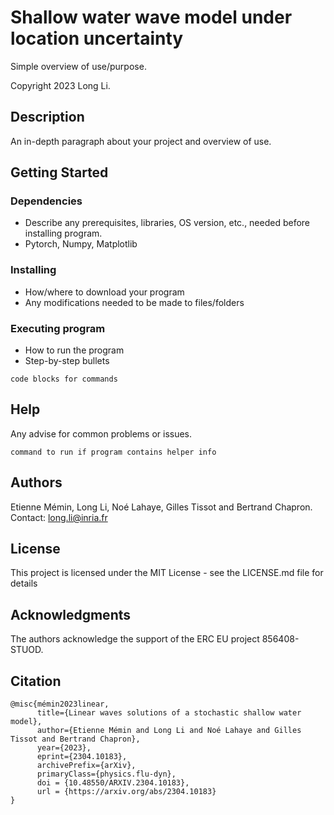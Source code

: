 # Shallow water wave model under location uncertainty

Simple overview of use/purpose.

Copyright 2023 Long Li.

## Description

An in-depth paragraph about your project and overview of use.

## Getting Started

### Dependencies

* Describe any prerequisites, libraries, OS version, etc., needed before installing program.
* Pytorch, Numpy, Matplotlib

### Installing

* How/where to download your program
* Any modifications needed to be made to files/folders

### Executing program

* How to run the program
* Step-by-step bullets
```
code blocks for commands
```

## Help

Any advise for common problems or issues.
```
command to run if program contains helper info
```

## Authors

Etienne Mémin, Long Li, Noé Lahaye, Gilles Tissot and Bertrand Chapron.
Contact: long.li@inria.fr

<!---
ex. Dominique Pizzie  
ex. [@DomPizzie](https://twitter.com/dompizzie)
-->

<!---
## Version History

* 0.2
    * Various bug fixes and optimizations
    * See [commit change]() or See [release history]()
* 0.1
    * Initial Release
-->

## License

This project is licensed under the MIT License - see the LICENSE.md file for details

## Acknowledgments

The authors acknowledge the support of the ERC EU project 856408-STUOD.

## Citation

```
@misc{mémin2023linear,
      title={Linear waves solutions of a stochastic shallow water model},
      author={Etienne Mémin and Long Li and Noé Lahaye and Gilles Tissot and Bertrand Chapron},
      year={2023},
      eprint={2304.10183},
      archivePrefix={arXiv},
      primaryClass={physics.flu-dyn},
      doi = {10.48550/ARXIV.2304.10183},
      url = {https://arxiv.org/abs/2304.10183}
}
```

<!---
Inspiration, code snippets, etc.
* [awesome-readme](https://github.com/matiassingers/awesome-readme)
* [PurpleBooth](https://gist.github.com/PurpleBooth/109311bb0361f32d87a2)
* [dbader](https://github.com/dbader/readme-template)
* [zenorocha](https://gist.github.com/zenorocha/4526327)
* [fvcproductions](https://gist.github.com/fvcproductions/1bfc2d4aecb01a834b46)
-->
